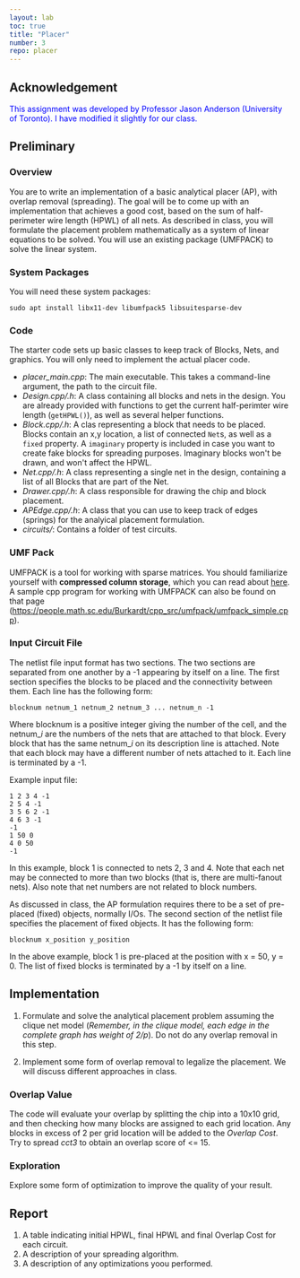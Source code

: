 ```yaml
---
layout: lab
toc: true
title: "Placer"
number: 3
repo: placer
---
```


## Acknowledgement
<span style="color:blue">
This assignment was developed by Professor Jason Anderson (University of Toronto).  I have modified it slightly for our class.
</span>

## Preliminary

### Overview
You are to write an implementation of a basic analytical placer (AP), with overlap removal (spreading).  The goal will be to come up with an implementation that achieves a good cost, based on the sum of half-perimeter wire length (HPWL) of all nets.  As described in class, you will formulate the placement problem mathematically as a system of linear equations to be solved. You will use an existing package (UMFPACK) to solve the linear system.

### System Packages

You will need these system packages:

```
sudo apt install libx11-dev libumfpack5 libsuitesparse-dev
```

### Code


The starter code sets up basic classes to keep track of Blocks, Nets, and graphics.  You will only need to implement the actual placer code.

  * *placer_main.cpp*: The main executable.  This takes a command-line argument, the path to the circuit file.	
  * *Design.cpp/.h*: A class containing all blocks and nets in the design.  You are already provided with functions to get the current half-perimter wire length (`getHPWL()`), as well as several helper functions.
  * *Block.cpp/.h*: A clas representing a block that needs to be placed.  Blocks contain an x,y location, a list of connected `Net`s, as well as a `fixed` property.  A `imaginary` property is included in case you want to create fake blocks for spreading purposes.  Imaginary blocks won't be drawn, and won't affect the HPWL.
  * *Net.cpp/.h*: A class representing a single net in the design, containing a list of all Blocks that are part of the Net.	
  * *Drawer.cpp/.h*: A class responsible for drawing the chip and block placement.
  * *APEdge.cpp/.h*: A class that you can use to keep track of edges (springs) for the analyical placement formulation.  
  * *circuits/*: Contains a folder of test circuits.


### UMF Pack
UMFPACK is a tool for working with sparse matrices.  You should familiarize yourself with **compressed column storage**, which you can read about [here](https://people.math.sc.edu/Burkardt/cpp_src/umfpack/umfpack.html).  A sample cpp program for working with UMFPACK can also be found on that page (<https://people.math.sc.edu/Burkardt/cpp_src/umfpack/umfpack_simple.cpp>).

### Input Circuit File
The netlist file input format has two sections. The two sections are separated from one another by a -1 appearing by itself on a line. The first section specifies the blocks to be placed and the connectivity between them. Each line has the following form:

    blocknum netnum_1 netnum_2 netnum_3 ... netnum_n -1

Where blocknum is a positive integer giving the number of the cell, and the netnum_*i* are the numbers of the nets that are attached to that block. Every block that has the same netnum_*i* on its description line is attached. Note that each block may have a different number of nets attached to it. Each line is terminated by a -1.

Example input file:
```
1 2 3 4 -1
2 5 4 -1
3 5 6 2 -1
4 6 3 -1
-1
1 50 0
4 0 50
-1
```

In this example, block 1 is connected to nets 2, 3 and 4. Note that each net may be connected to more than two blocks (that is, there are multi-fanout nets). Also note that net numbers are not related to block numbers.

As discussed in class, the AP formulation requires there to be a set of pre-placed (fixed) objects, normally I/Os. The second section of the netlist file specifies the placement of fixed objects. It has the following form:

    blocknum x_position y_position

In the above example, block 1 is pre-placed at the position with x = 50, y = 0. The list of fixed blocks is terminated by a -1 by itself on a line.

## Implementation

1. Formulate and solve the analytical placement problem assuming the clique net
model (*Remember, in the clique model, each edge in the complete graph has weight of 2/p*). Do not do any overlap removal in this step. 

1. Implement some form of overlap removal to legalize the placement.  We will discuss different approaches in class.  

### Overlap Value

The code will evaluate your overlap by splitting the chip into a 10x10 grid, and then checking how many blocks are assigned to each grid location.  Any blocks in excess of 2 per grid location will be added to the *Overlap Cost*.  Try to spread *cct3* to obtain an overlap score of <= 15.

### Exploration

Explore some form of optimization to improve the quality of your result.  
 
## Report

1. A table indicating initial HPWL, final HPWL and final Overlap Cost for each circuit.
1. A description of your spreading algorithm.  
1. A description of any optimizations yoou performed.
